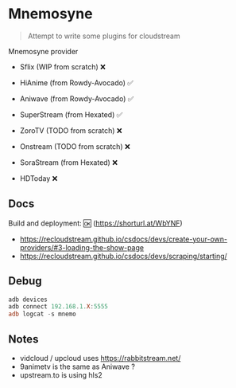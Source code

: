 # Mnemosyne

> Attempt to write some plugins for cloudstream

Mnemosyne provider

* Sflix (WIP from scratch) :x:

* HiAnime (from Rowdy-Avocado) :white_check_mark:
* Aniwave (from Rowdy-Avocado) :white_check_mark:
* SuperStream (from Hexated) :white_check_mark:

* ZoroTV (TODO from scratch) :x:
* Onstream (TODO from scratch) :x:
* SoraStream (from Hexated) :x:
* HDToday :x:


## Docs

Build and deployment: :ok: (https://shorturl.at/WbYNF)

* https://recloudstream.github.io/csdocs/devs/create-your-own-providers/#3-loading-the-show-page
* https://recloudstream.github.io/csdocs/devs/scraping/starting/


## Debug

```ps1
adb devices
adb connect 192.168.1.X:5555
adb logcat -s mnemo
```


## Notes

* vidcloud / upcloud uses https://rabbitstream.net/
* 9animetv is the same as Aniwave ?
* upstream.to is using hls2